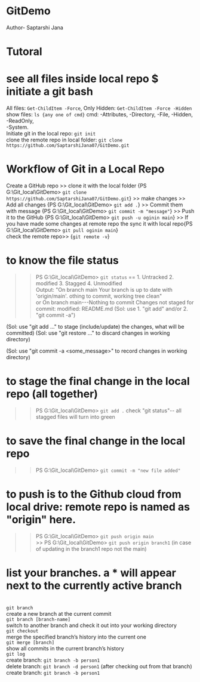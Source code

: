 # GitDemo
Author- Saptarshi Jana
# Tutoral
# see all files inside local repo $ initiate a git bash
All files: ```Get-ChildItem -Force```, Only Hidden: ```Get-ChildItem -Force -Hidden```
<br> show files: ```ls {any one of cmd}``` cmd: -Attributes, -Directory, -File, -Hidden, -ReadOnly,    
-System.
<br> Initiate git in the local repo: ```git init```
<br> clone the remote repo in local folder: ```git clone https://github.com/SaptarshiJana07/GitDemo.git```
# Workflow of Git in a Local Repo
Create a GitHub repo >> clone it with the local folder {PS G:\Git_local\GitDemo> ```git clone https://github.com/SaptarshiJana07/GitDemo.git```} >> make changes >> Add all changes {PS G:\Git_local\GitDemo> ```git add .```} >> Commit them with message {PS G:\Git_local\GitDemo> ```git commit -m "message"```} >> Push it to the GitHub {PS G:\Git_local\GitDemo> ```git push -u oginin main```} >> If you have made some changes at remote repo the sync it with local repo{PS G:\Git_local\GitDemo> ```git pull oginin main```}
<br> check the remote repo>> {```git remote -v```}

# to know the file status
>> PS G:\Git_local\GitDemo> ```git status```
== 1. Untracked 2. modified 3. Stagged 4. Unmodified
<br> Output: "On branch main
Your branch is up to date with 'origin/main'.
othing to commit, working tree clean"
<br> or 
On branch main---Nothing to commit
Changes not staged for commit: 
 modified:   README.md
  (Sol: use 1. "git add" and/or 2. "git commit -a")
  
  (Sol: use "git add <file>..." to stage (include/update) the changes, what will be committed)
  (Sol: use "git restore <file>..." to discard changes in working directory)
  
  (Sol: use "git commit -a <some_message>" to record changes in working directory)

# to stage the final change in the local repo (all together)

>> PS G:\Git_local\GitDemo> ```git add .```
check "git status"-- all stagged files will turn into green
# to save the final change in the local repo
>> PS G:\Git_local\GitDemo> ```git commit -m "new file added"```
# to push is to the Github cloud from local drive: remote repo is named as "origin" here.
>> PS G:\Git_local\GitDemo> ```git push origin main```
<br> >> PS G:\Git_local\GitDemo> ```git push origin branch1``` (in case of updating in the branch1 repo not the main)
# list your branches. a * will appear next to the currently active branch
<br>```git branch```
<br> create a new branch at the current commit
<br>```git branch [branch-name]```
<br> switch to another branch and check it out into your working directory
<br>```git checkout```
<br> merge the specified branch’s history into the current one
<br>```git merge [branch]```
<br> show all commits in the current branch’s history
<br>```git log```
<br>create branch: ```git branch -b person1```
<br>delete branch: ```git branch -d person1``` (after checking out from that branch)
<br>create branch: ```git branch -b person1```